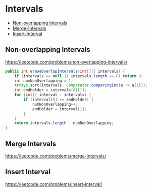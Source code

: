 # Intervals
+ [Non-overlapping Intervals](#non-overlapping-intervals)
+ [Merge-Intervals](#merge-intervals)
+ [Insert-Interval](#insert-interval)

## Non-overlapping Intervals
https://leetcode.com/problems/non-overlapping-intervals/
``` java
public int eraseOverlapIntervals(int[][] intervals) {
    if (intervals == null || intervals.length == 0) return 0;
    int numNonOverlapping = 1;
    Arrays.sort(intervals, Comparator.comparingInt(a -> a[1]));
    int endHolder = intervals[0][1];
    for (int[] interval : intervals) {
        if (interval[0] >= endHolder) {
            numNonOverlapping++;
            endHolder = interval[1];
        }
    }
    return intervals.length - numNonOverlapping;
}
```

## Merge Intervals
https://leetcode.com/problems/merge-intervals/

## Insert Interval
https://leetcode.com/problems/insert-interval/
